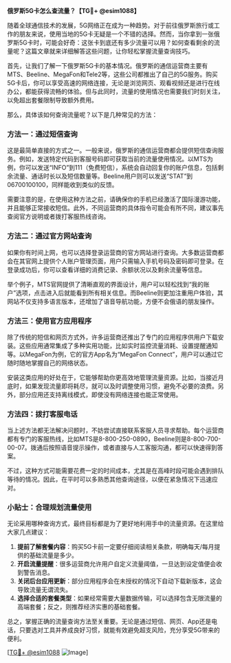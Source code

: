 **俄罗斯5G卡怎么查流量？【TG💪+ @esim1088】**

随着全球通信技术的发展，5G网络正在成为一种趋势。对于前往俄罗斯旅行或工作的朋友来说，使用当地的5G卡无疑是一个不错的选择。然而，当你拿到一张俄罗斯5G卡时，可能会好奇：这张卡到底还有多少流量可以用？如何查看剩余的流量呢？这篇文章就来详细解答这些问题，让你轻松掌握流量查询技巧。

首先，让我们了解一下俄罗斯5G卡的基本情况。俄罗斯的通信运营商主要有MTS、Beeline、MegaFon和Tele2等，这些公司都推出了自己的5G服务。购买5G卡后，你可以享受高速的网络连接，无论是浏览网页、观看视频还是进行在线办公，都能获得流畅的体验。但与此同时，流量的使用情况也需要我们时刻关注，以免超出套餐限制导致额外费用。

那么，具体该如何查询流量呢？以下是几种常见的方法：

### 方法一：通过短信查询
这是最简单直接的方式之一。一般来说，俄罗斯的通信运营商都会提供短信查询服务。例如，发送特定代码到客服号码即可获取当前的流量使用情况。以MTS为例，你可以发送“INFO”到111（免费短信），系统会自动回复你的账户信息，包括剩余流量、通话时长以及短信数量等。Beeline用户则可以发送“STAT”到06700100100，同样能收到类似的反馈。

需要注意的是，在使用这种方法之前，请确保你的手机已经激活了国际漫游功能，并且能够正常接收短信。此外，不同运营商的具体指令可能会有所不同，建议事先查阅官方说明或者拨打客服热线咨询。

### 方法二：通过官方网站查询
如果你有时间上网，也可以选择登录运营商的官方网站进行查询。大多数运营商都会在其官网上提供个人账户管理页面，用户只需输入手机号码及密码即可登录。在登录成功后，你可以查看详细的消费记录、余额状况以及剩余流量等信息。

举个例子，MTS官网提供了清晰直观的界面设计，用户可以轻松找到“我的账户”选项，点击进入后就能看到所有相关信息。而Beeline则更加注重用户体验，其网站不仅支持多语言版本，还增加了语音导航功能，方便不会俄语的朋友操作。

### 方法三：使用官方应用程序
除了传统的短信和网页方式外，许多运营商还推出了专门的应用程序供用户下载安装。这些应用通常集成了多种实用功能，比如实时监控流量消耗、设置提醒通知等。以MegaFon为例，它的官方App名为“MegaFon Connect”，用户可以通过它随时随地掌握自己的网络状态。

安装这类应用的好处在于，它能够帮助你更高效地管理流量资源。比如，当接近月底时，如果发现流量即将耗尽，就可以及时调整使用习惯，避免不必要的浪费。另外，部分应用还支持离线模式，即使没有网络连接也能正常使用。

### 方法四：拨打客服电话
当上述方法都无法解决问题时，不妨尝试直接联系客服人员寻求帮助。每个运营商都有专门的客服热线，比如MTS是8-800-250-0890，Beeline则是8-800-700-00-07。拨通后按照语音提示操作，或者直接与人工客服沟通，都可以快速得到答案。

不过，这种方式可能需要花费一定的时间成本，尤其是在高峰时段可能会遇到排队等待的情况。因此，在平时可以多熟悉其他查询途径，以便在紧急情况下迅速应对。

### 小贴士：合理规划流量使用
无论采用哪种查询方式，最终目标都是为了更好地利用手中的流量资源。在这里给大家几点建议：
1. **提前了解套餐内容**：购买5G卡前一定要仔细阅读相关条款，明确每天/每月提供的基础流量是多少。
2. **开启流量提醒**：很多运营商允许用户自定义流量阈值，一旦达到设定值便会收到警告消息。
3. **关闭后台应用更新**：部分应用程序会在未授权的情况下自动下载新版本，这会导致流量无谓流失。
4. **选择合适的套餐类型**：如果经常需要大量数据传输，可以选择包含无限流量的高端套餐；反之，则推荐经济实惠的基础套餐。

总之，掌握正确的流量查询方法至关重要。无论是通过短信、网页、App还是电话，只要选对工具并养成良好习惯，就能有效避免超支风险，充分享受5G带来的便利。

[[TG💪+ @esim1088](https://t.me/s/esim1088) ![Image](https://i.postimg.cc/4NQfJmqS/Snipaste-2025-05-13-00-14-12.png)]